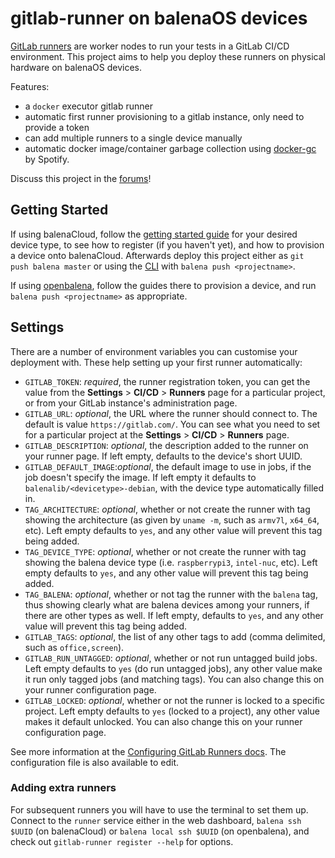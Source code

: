 # gitlab-runner on balenaOS devices

[GitLab runners][runners] are worker nodes to run your tests in a GitLab CI/CD
environment. This project aims to help you deploy these runners on physical
hardware on balenaOS devices.

Features:

* a `docker` executor gitlab runner
* automatic first runner provisioning to a gitlab instance, only need to
  provide a token
* can add multiple runners to a single device manually
* automatic docker image/container garbage collection using
  [docker-gc][docker-gc] by Spotify.

Discuss this project in the [forums][forums]!

## Getting Started

If using balenaCloud, follow the [getting started guide][getting started] for
your desired device type, to see how to register (if you haven't yet), and how
to provision a device onto balenaCloud. Afterwards deploy this project either as
`git push balena master` or using the [CLI][cli] with `balena push <projectname>`.

If using [openbalena][openbalena], follow the guides there to provision a device,
and run `balena push <projectname>` as appropriate.

## Settings

There are a number of environment variables you can customise your deployment
with. These help setting up your first runner automatically:

* `GITLAB_TOKEN`: *required*, the runner registration token, you can get the
  value from the **Settings** > **CI/CD** > **Runners** page for a particular
  project, or from your GitLab instance's administration page.
* `GITLAB_URL`: *optional*, the URL where the runner should connect to. The
  default is value `https://gitlab.com/`. You can see what you need to set for
  a particular project at the **Settings** > **CI/CD** > **Runners** page.
* `GITLAB_DESCRIPTION`: *optional*, the description added to the runner on your
  runner page. If left empty, defaults to the device's short UUID.
* `GITLAB_DEFAULT_IMAGE`:*optional*, the default image to use in jobs, if
  the job doesn't specify the image. If left empty it defaults to
  `balenalib/<devicetype>-debian`, with the device type automatically filled in.
* `TAG_ARCHITECTURE`: *optional*, whether or not create the runner with tag
  showing the architecture (as given by `uname -m`, such as `armv7l`, `x64_64`,
  etc). Left empty defaults to `yes`, and any other value will prevent this tag
  being added.
* `TAG_DEVICE_TYPE`: *optional*,  whether or not create the runner with tag
  showing the balena device type (i.e. `raspberrypi3`, `intel-nuc`, etc). Left
  empty defaults to `yes`, and any other value will prevent this tag being added.
* `TAG_BALENA`: *optional*, whether or not tag the runner with the `balena` tag,
  thus showing clearly what are balena devices among your runners, if there are
  other types as well. If left empty, defaults to `yes`, and any other value will
  prevent this tag being added.
* `GITLAB_TAGS`: *optional*, the list of any other tags to add (comma delimited,
  such as `office,screen`).
* `GITLAB_RUN_UNTAGGED`: *optional*, whether or not run untagged build jobs.
  Left empty defaults to `yes` (do run untagged jobs), any other value make it
  run only tagged jobs (and matching tags). You can also change this on your
  runner configuration page.
* `GITLAB_LOCKED`: *optional*, whether or not the runner is locked to a specific
  project. Left empty defaults to `yes` (locked to a project), any other value
  makes it default unlocked. You can also change this on your runner
  configuration page.

See more information at the [Configuring GitLab Runners docs][config]. The
configuration file is also available to edit.

### Adding extra runners

For subsequent runners you will have to use the terminal to set them up. Connect
to the `runner` service either in the web dashboard, `balena ssh $UUID` (on
balenaCloud) or `balena local ssh $UUID` (on openbalena), and check out
`gitlab-runner register --help` for options.


[cli]: https://github.com/balena-io/balena-cli "balena CLI on GitHub"
[config]: https://docs.gitlab.com/ee/ci/runners/README.html "Configuring GitLab Runners"
[docker-gc]: https://github.com/spotify/docker-gc/ "docker-gc on GitHub"
[forums]: https://forums.balena.io/t/gitlab-runner-on-balena-devices-for-continuous-integration-testing/5090
[getting started]: https://www.balena.io/docs/learn/getting-started/raspberrypi3/go/ "Raspberry Pi 3 - golang getting started"
[openbalena]: https://www.balena.io/open/ "openbalena home page"
[runners]: https://docs.gitlab.com/runner/ "GitLab Runner"
